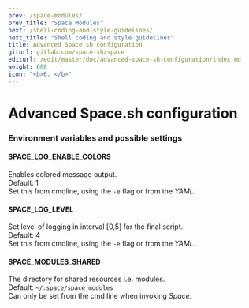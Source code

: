 ```yaml
---
prev: /space-modules/
prev_title: "Space Modules"
next: /shell-coding-and-style-guidelines/
next_title: "Shell coding and style guidelines"
title: Advanced Space.sh configuration
giturl: gitlab.com/space-sh/space
editurl: /edit/master/doc/advanced-space-sh-configuration/index.md
weight: 600
icon: "<b>6. </b>"
---
```


# Advanced Space.sh configuration

### Environment variables and possible settings

#### SPACE_LOG_ENABLE_COLORS
Enables colored message output.  
Default: 1  
Set this from cmdline, using the `-e` flag or from the _YAML_.

#### SPACE_LOG_LEVEL
Set level of logging in interval [0,5] for the final script.  
Default: 4  
Set this from cmdline, using the `-e` flag or from the _YAML_.

#### SPACE_MODULES_SHARED
The directory for shared resources i.e. modules.  
Default: `~/.space/space_modules`  
Can only be set from the cmd line when invoking _Space_.
